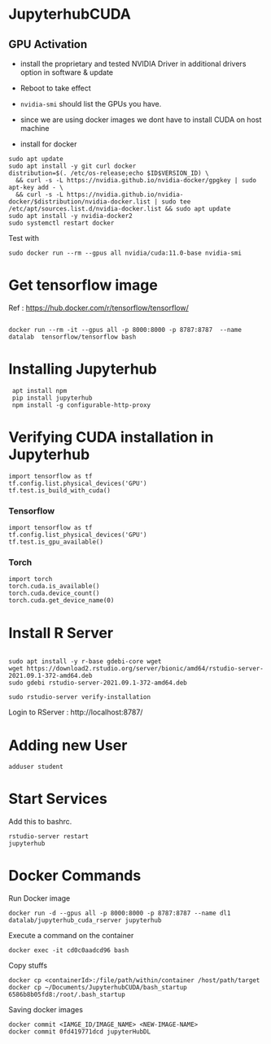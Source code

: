 # JupyterhubCUDA

## GPU Activation

 - install the proprietary and tested NVIDIA Driver in additional drivers option in software & update
 - Reboot to take effect
 - `nvidia-smi` should list the GPUs you have.
 - since we are using docker images we dont have to install CUDA on host machine

 - install for docker
 ```
sudo apt update
sudo apt install -y git curl docker
distribution=$(. /etc/os-release;echo $ID$VERSION_ID) \
   && curl -s -L https://nvidia.github.io/nvidia-docker/gpgkey | sudo apt-key add - \
   && curl -s -L https://nvidia.github.io/nvidia-docker/$distribution/nvidia-docker.list | sudo tee /etc/apt/sources.list.d/nvidia-docker.list && sudo apt update
sudo apt install -y nvidia-docker2
sudo systemctl restart docker
```
Test with 
```
sudo docker run --rm --gpus all nvidia/cuda:11.0-base nvidia-smi
```

# Get tensorflow image 


Ref : https://hub.docker.com/r/tensorflow/tensorflow/
```

docker run --rm -it --gpus all -p 8000:8000 -p 8787:8787  --name datalab  tensorflow/tensorflow bash

```

# Installing Jupyterhub

```
 apt install npm
 pip install jupyterhub
 npm install -g configurable-http-proxy
```

# Verifying CUDA installation in Jupyterhub

```
import tensorflow as tf
tf.config.list.physical_devices('GPU')
tf.test.is_build_with_cuda()
```

### Tensorflow 
```
import tensorflow as tf
tf.config.list_physical_devices('GPU')
tf.test.is_gpu_available()

```

### Torch

```
import torch
torch.cuda.is_available()
torch.cuda.device_count()
torch.cuda.get_device_name(0)

```

# Install R Server

```

sudo apt install -y r-base gdebi-core wget
wget https://download2.rstudio.org/server/bionic/amd64/rstudio-server-2021.09.1-372-amd64.deb
sudo gdebi rstudio-server-2021.09.1-372-amd64.deb

sudo rstudio-server verify-installation

```

Login to RServer : http://localhost:8787/

# Adding new User

```
adduser student

```

# Start Services

Add this to bashrc.
```
rstudio-server restart
jupyterhub
```

# Docker Commands

Run Docker image
```
docker run -d --gpus all -p 8000:8000 -p 8787:8787 --name dl1 datalab/jupyterhub_cuda_rserver jupyterhub
```

Execute a command on the container
```
docker exec -it cd0c0aadcd96 bash

```

Copy stuffs
```
docker cp <containerId>:/file/path/within/container /host/path/target
docker cp ~/Documents/JupyterhubCUDA/bash_startup 6586b8b05fd8:/root/.bash_startup
```

Saving docker images
```
docker commit <IAMGE_ID/IMAGE_NAME> <NEW-IMAGE-NAME>
docker commit 0fd419771dcd jupyterHubDL

```
